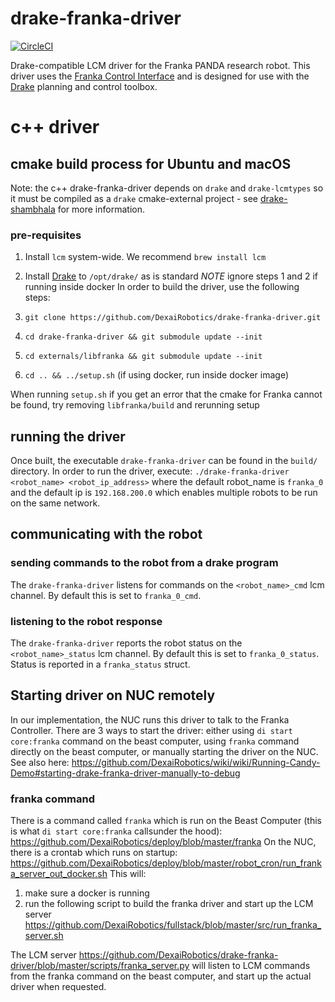 # drake-franka-driver

[![CircleCI](https://circleci.com/gh/DexaiRobotics/drake-franka-driver.svg?style=shield&circle-token=a122ea0349f6e79f84f549e6155bbbfcf923d7d4)](https://circleci.com/gh/DexaiRobotics/drake-franka-driver)

Drake-compatible LCM driver for the Franka PANDA research robot. This driver uses the [Franka Control Interface](https://frankaemika.github.io/docs/) and is designed for use with the [Drake](https://drake.mit.edu/) planning and control toolbox. 
# c++ driver
## cmake build process for Ubuntu and macOS
Note: the c++ drake-franka-driver depends on `drake` and `drake-lcmtypes` so it must be compiled as a `drake` cmake-external project - see [drake-shambhala](https://github.com/RobotLocomotion/drake-shambhala) for more information. 
### pre-requisites
1. Install `lcm` system-wide. We recommend `brew install lcm`
2. Install [Drake](https://drake.mit.edu/) to `/opt/drake/` as is standard 
*NOTE* ignore steps 1 and 2 if running inside docker
In order to build the driver, use the following steps:

3. `git clone https://github.com/DexaiRobotics/drake-franka-driver.git`
4. `cd drake-franka-driver && git submodule update --init`
5. `cd externals/libfranka && git submodule update --init`
6. `cd .. && ../setup.sh` (if using docker, run inside docker image)

When running `setup.sh` if you get an error that the cmake for Franka cannot be found, try removing `libfranka/build` and rerunning setup

## running the driver
Once built, the executable `drake-franka-driver` can be found in the `build/` directory. In order to run the driver, execute:
`./drake-franka-driver <robot_name> <robot_ip_address>` 
where the default robot_name is `franka_0` and the default ip is `192.168.200.0` which enables multiple robots to be run on the same network. 
## communicating with the robot
### sending commands to the robot from a drake program
The `drake-franka-driver` listens for commands on the `<robot_name>_cmd` lcm channel. By default this is set to `franka_0_cmd`.
### listening to the robot response
The `drake-franka-driver` reports the robot status on the `<robot_name>_status` lcm channel. By default this is set to `franka_0_status`. Status is reported in a `franka_status` struct.

## Starting driver on NUC remotely
In our implementation, the NUC runs this driver to talk to the Franka Controller.
There are 3 ways to start the driver: either using `di start core:franka` command on the beast computer, using `franka` command directly on the beast computer, or manually starting the driver on the NUC. See also here: https://github.com/DexaiRobotics/wiki/wiki/Running-Candy-Demo#starting-drake-franka-driver-manually-to-debug
### franka command
There is a command called `franka` which is run on the Beast Computer (this is what `di start core:franka` callsunder the hood): https://github.com/DexaiRobotics/deploy/blob/master/franka
On the NUC, there is a crontab which runs on startup: https://github.com/DexaiRobotics/deploy/blob/master/robot_cron/run_franka_server_out_docker.sh
This will:
1) make sure a docker is running
2) run the following script to build the franka driver and start up the LCM server https://github.com/DexaiRobotics/fullstack/blob/master/src/run_franka_server.sh

The LCM server https://github.com/DexaiRobotics/drake-franka-driver/blob/master/scripts/franka_server.py will listen to LCM commands from the franka command on the beast computer, and start up the actual driver when requested.
